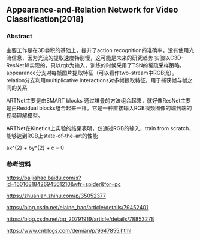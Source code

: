 ## Appearance-and-Relation Network for Video Classification(2018)

### Abstract

主要工作是在3D卷积的基础上，提升了action recognition的准确率，没有使用光流信息，因为光流的提取速度特别慢，这可能是未来的研究趋势
实验以C3D-ResNet18实现的，只以rgb为输入，训练的时候采用了TSN的稀疏采样策略。appearance分支对每帧图片提取特征（可以看作two-stream中RGB流）。relation分支利用multiplicative interactions对多帧提取特征，用于捕获帧与帧之间的关系

ARTNet主要是由SMART blocks 通过堆叠的方法组合起来，就好像ResNet主要是由Residual blocks组合起来一样。它是一种直接输入RGB视频图像的端到端的视频理解模型。

ARTNet在Kinetics上实验的结果表明，仅通过RGB的输入，train from scratch， 能够达到RGB上state-of-the-art的性能



ax^{2} + by^{2} + c = 0




### 参考资料

https://baijiahao.baidu.com/s?id=1601681842694561210&wfr=spider&for=pc

https://zhuanlan.zhihu.com/p/35052377

https://blog.csdn.net/elaine_bao/article/details/79452401

https://blog.csdn.net/qq_20791919/article/details/78853278

https://www.cnblogs.com/demian/p/9647855.html
